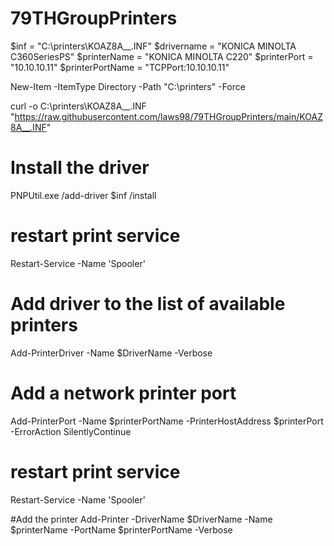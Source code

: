 # 79THGroupPrinters

$inf = "C:\printers\KOAZ8A__.INF"
$drivername = "KONICA MINOLTA C360SeriesPS"
$printerName = "KONICA MINOLTA C220"
$printerPort = "10.10.10.11"
$printerPortName = "TCPPort:10.10.10.11"

New-Item -ItemType Directory -Path "C:\printers" -Force

curl -o C:\printers\KOAZ8A__.INF "https://raw.githubusercontent.com/laws98/79THGroupPrinters/main/KOAZ8A__.INF"

# Install the driver
PNPUtil.exe /add-driver $inf /install

# restart print service
Restart-Service -Name 'Spooler'

# Add driver to the list of available printers
Add-PrinterDriver -Name $DriverName -Verbose

# Add a network printer port
Add-PrinterPort -Name $printerPortName -PrinterHostAddress $printerPort -ErrorAction SilentlyContinue

# restart print service
Restart-Service -Name 'Spooler'

#Add the printer
Add-Printer -DriverName $DriverName -Name $printerName -PortName $printerPortName -Verbose
